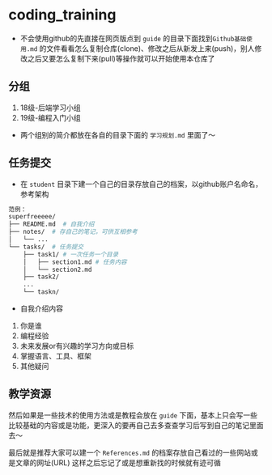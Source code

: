 # coding_training
- 不会使用github的先直接在网页版点到 `guide` 的目录下面找到`Github基础使用.md` 的文件看看怎么复制仓库(clone)、修改之后从新发上来(push)，别人修改之后又要怎么复制下来(pull)等操作就可以开始使用本仓库了

## 分组
1. 18级-后端学习小组
2. 19级-编程入门小组

- 两个组别的简介都放在各自的目录下面的 `学习规划.md` 里面了～

## 任务提交
- 在 `student` 目录下建一个自己的目录存放自己的档案，以github账户名命名，参考架构
```bash
范例：
superfreeeee/
├── README.md  # 自我介绍
├── notes/  # 存自己的笔记，可供互相参考
│   └── ...
└── tasks/  # 任务提交
    ├── task1/ # 一次任务一个目录
    │   ├── section1.md # 任务内容
    │   └── section2.md
    ├── task2/
    ...
    └── taskn/
```

- 自我介绍内容
1. 你是谁
2. 编程经验
3. 未来发展or有兴趣的学习方向或目标
4. 掌握语言、工具、框架
5. 其他疑问

## 教学资源
然后如果是一些技术的使用方法或是教程会放在 `guide` 下面，基本上只会写一些比较基础的内容或是功能，更深入的要再自己去多查查学习后写到自己的笔记里面去～

最后就是推荐大家可以建一个 `References.md` 的档案存放自己看过的一些网站或是文章的网址(URL) 这样之后忘记了或是想重新找的时候就有迹可循